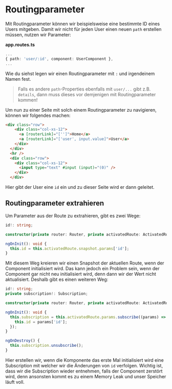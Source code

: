 # Routingparameter

Mit Routingparameter können wir beispielsweise eine bestimmte ID eines Users mitgeben. Damit wir nicht für jeden User einen neuen `path` erstellen müssen, nutzen wir Parameter:

<path>**app.routes.ts**</path>

```Typescript
...
{ path: 'user/:id', component: UserComponent },
...
```

Wie du siehst legen wir einen Routingparameter mit `:` und irgendeinem Namen fest.

> Falls es andere `path`-Properties ebenfalls mit `user/...` gibt z.B. `details`, dann muss dieses vor demjenigen mit Routingparameter kommen!

Um nun zu einer Seite mit solch einem Routingparameter zu navigieren, können wir folgendes machen:

```HTML
<div class="row">
    <div class="col-xs-12">
      <a [routerLink]="['']">Home</a>
      <a [routerLink]="['user', input.value]">User</a>
    </div>
  </div>
  <hr />
  <div class="row">
    <div class="col-xs-12">
      <input type="text" #input (input)="(0)" />
    </div>
  </div>
```

Hier gibt der User eine `id` ein und zu dieser Seite wird er dann geleitet.

## Routingparameter extrahieren

Um Parameter aus der Route zu extrahieren, gibt es zwei Wege:

```Typescript
id!: string;

constructor(private router: Router, private activatedRoute: ActivatedRoute) {}

ngOnInit(): void {
  this.id = this.activatedRoute.snapshot.params['id'];
}
```

Mit diesem Weg kreieren wir einen Snapshot der aktuellen Route, wenn der Component initialisiert wird. Das kann jedoch ein Problem sein, wenn der Component gar nicht neu initialisiert wird, denn dann wir der Wert nicht aktualisiert. Deshalb gibt es einen weiteren Weg:

```Typescript
id!: string;
private subscription!: Subscription;

constructor(private router: Router, private activatedRoute: ActivatedRoute) {}

ngOnInit(): void {
  this.subscription = this.activatedRoute.params.subscribe((params) => {
    this.id = params['id'];
  });
}

ngOnDestroy() {
  this.subscription.unsubscribe();
}
```

Hier erstellen wir, wenn die Komponente das erste Mal initialisiert wird eine Subscription mit welcher wir die Änderungen von `id` verfolgen. Wichtig ist, dass wir die Subscription wieder entnehmen, falls der Component zerstört wird, denn ansonsten kommt es zu einem Memory Leak und unser Speicher läuft voll.
